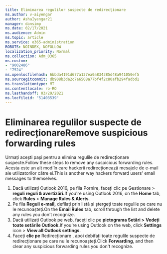 ```yaml
---
title: Eliminarea regulilor suspecte de redirecționare
ms.author: v-aiyengar
author: AshaIyengar21
manager: dansimp
ms.date: 02/17/2021
ms.audience: Admin
ms.topic: article
ms.service: o365-administration
ROBOTS: NOINDEX, NOFOLLOW
localization_priority: Normal
ms.collection: Adm_O365
ms.custom:
- "9002486"
- "7524"
ms.openlocfilehash: 6bbda4191d677a137ea0a834385d48a941050ef5
ms.sourcegitcommit: db908b3da2c7a6508a77bf4f2c80afb294fadbd1
ms.translationtype: MT
ms.contentlocale: ro-RO
ms.lasthandoff: 03/29/2021
ms.locfileid: "51403539"
---
```

# <a name="remove-suspicious-forwarding-rules"></a><span data-ttu-id="faed9-102">Eliminarea regulilor suspecte de redirecționare</span><span class="sxs-lookup"><span data-stu-id="faed9-102">Remove suspicious forwarding rules</span></span>

<span data-ttu-id="faed9-103">Urmați acești pași pentru a elimina regulile de redirecționare suspecte.</span><span class="sxs-lookup"><span data-stu-id="faed9-103">Follow these steps to remove any suspicious forwarding rules.</span></span> <span data-ttu-id="faed9-104">Acesta este un alt mod în care hackerii redirecționează mesajele de e-mail ale utilizatorilor către ei.</span><span class="sxs-lookup"><span data-stu-id="faed9-104">This is another way hackers forward users' email messages to themselves.</span></span>

1. <span data-ttu-id="faed9-105">Dacă utilizați Outlook 2016, pe  fila Pornire, faceți clic pe Gestionare   >  **reguli reguli & avertizări.**</span><span class="sxs-lookup"><span data-stu-id="faed9-105">If you're using Outlook 2016, on the **Home** tab, click **Rules** > **Manage Rules & Alerts**.</span></span> 
1. <span data-ttu-id="faed9-106">Pe fila **Reguli e-mail,** defilați prin listă și ștergeți toate regulile pe care nu le recunoașteți.</span><span class="sxs-lookup"><span data-stu-id="faed9-106">On the **Email Rules** tab, scroll through the list and delete any rules you don't recognize.</span></span>
1. <span data-ttu-id="faed9-107">Dacă utilizați Outlook pe web, faceți clic pe **pictograma Setări >** **Vedeți toate setările Outlook.**</span><span class="sxs-lookup"><span data-stu-id="faed9-107">If you're using Outlook on the web, click **Settings** icon > **View all Outlook settings**.</span></span>
1. <span data-ttu-id="faed9-108">Faceți **clic pe** Redirecționare , apoi debifați toate regulile suspecte de redirecționare pe care nu le recunoașteți.</span><span class="sxs-lookup"><span data-stu-id="faed9-108">Click **Forwarding**, and then clear any suspicious forwarding rules you don't recognize.</span></span>

